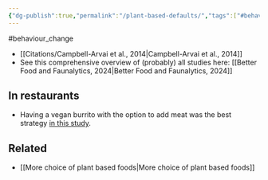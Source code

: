 ```yaml
---
{"dg-publish":true,"permalink":"/plant-based-defaults/","tags":["#behaviour_change"],"created":"2025-10-23T17:42:41.903+01:00","updated":"2025-10-23T18:06:08.615+01:00"}
---
```


#behaviour_change 

- [[Citations/Campbell-Arvai et al., 2014\|Campbell-Arvai et al., 2014]]
- See this comprehensive overview of (probably) all studies here: [[Better Food and Faunalytics, 2024\|Better Food and Faunalytics, 2024]] 

## In restaurants
- Having a vegan burrito with the option to add meat was the best strategy [in this study](https://onlinelibrary.wiley.com/doi/pdf/10.1111/jasp.12632).

## Related
- [[More choice of plant based foods\|More choice of plant based foods]]